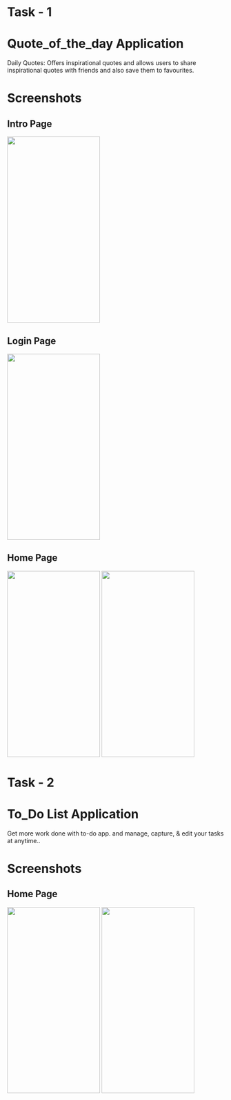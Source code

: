 # Task - 1

# Quote_of_the_day Application

Daily Quotes: Offers inspirational quotes and allows users to share inspirational quotes with friends and also save them to favourites.

# Screenshots

## Intro Page
<img width="215" height="430" alt="" src="https://github.com/Tamilmani18/CODSOFT/assets/144092813/04fe7734-532c-47ef-bbd4-ad2fe4e82d2f">

## Login Page 
<img width="215" height="430" alt="" src="https://github.com/Tamilmani18/CODSOFT/assets/144092813/eb100ab9-4e28-4153-94dd-b1e2581041dd">

## Home Page
<img width="215" height="430" alt="" src="https://github.com/Tamilmani18/CODSOFT/assets/144092813/a5041d72-1e14-44d4-84dd-4ac715689083">

<img width="215" height="430" alt="" src="https://github.com/Tamilmani18/CODSOFT/assets/144092813/245d32a9-6e58-4293-84ac-2d88de3a6585">

# Task - 2

# To_Do List Application

Get more work done with to-do app. and manage, capture, & edit your tasks at anytime..

# Screenshots

## Home Page
<img width="215" height="430" alt="" src="https://github.com/Tamilmani18/CODSOFT/assets/144092813/b0dae6d8-4533-4ead-9535-19d894a4043a">

<img width="215" height="430" alt="" src="https://github.com/Tamilmani18/CODSOFT/assets/144092813/6992b60d-5fcf-4df3-b58f-366bfd5f199d">
